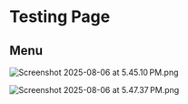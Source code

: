 # Testing Page

## Menu

![Screenshot 2025-08-06 at 5.45.10 PM.png](../../../../../../var/folders/11/xzz41kfj7f3_y3tl822vgjvc0000gn/T/TemporaryItems/NSIRD_screencaptureui_cxaFiH/Screenshot%202025-08-06%20at%205.45.10%E2%80%AFPM.png)

![Screenshot 2025-08-06 at 5.47.37 PM.png](../../../../../../var/folders/11/xzz41kfj7f3_y3tl822vgjvc0000gn/T/TemporaryItems/NSIRD_screencaptureui_uQ6fQZ/Screenshot%202025-08-06%20at%205.47.37%E2%80%AFPM.png)